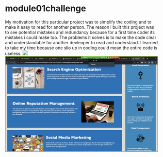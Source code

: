# module01challenge
My motivation for this particular project was to simplify the coding and to make it easy to read for another person.
The reason i built this project was to see potential mistakes and redundancy because for a first time coder its mistakes i could make too.
The problems it solves is to make the code clear and understandable for another devleoper to read and understand.
I learned to take my time because one slio up in coding could mean the entire code is useless.
![](./assets/images/Module%201.png/)
![](./assets/images/Module1.png)
